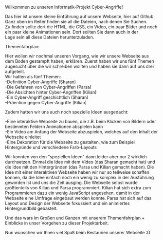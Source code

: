 Willkommen zu unseren Informatik-Projekt Cyber-Angriffe!

Das hier ist unsere kleine Einführung auf unsere Webseite, hier auf Github. Ganz oben im Reiter finden sie all die Dateien, nach denen Sie Suchen.<br>
Zu finden sollte dort die HTML, die CSS, ein Video, ein paar Bilder und noch ein paar kleine Animationen sein. Dort sollten Sie dann auch in der <br>
Lage sein all diese Dateien herunterzuladen.<br>

Themenfahrplan:

Hier wollen wir nochmal unseren Vorgang, wie wir unsere Webseite aus dem Boden gestampft haben, erklären. Zuerst haben wir uns fünf Themen<br>
augesucht über die wir schreiben wollten und haben sie dann auf uns drei aufgeteilt.<br>
Wir hatten als fünf Themen:<br>
-Definition Cyber-Angriffe (Sharan)<br>
-Die Gefahren von Cyber-Angriffen (Parsa)<br>
-Die Absichten hinter Cyber-Angriffen (Kilian)<br>
-Ein Cyber-Angriff geschichtlich (Sharan)<br>
-Präention gegen Cyber-Angriffe (Kilian)<br>

Zudem hatten wir uns auch noch spezielle Ideen ausgedacht:

-Eine interaktive Webseite zu bauen, die z.B. beim Klicken von Bildern oder bestimmten Feldern Animationen abspielen kann<br>
-Ein Video am Anfang der Webseite abzuspielen, welches auf den Inhalt der Webseite einleitet<br>
-Eine Dekoration für die Webseite zu gestalten, wie zum Beispiel Hintergründe und verschiedene Farb-Layouts<br>

Wir konnten von den "speziellen Ideen" dann leider aber nur 2 wirklich durchsetzen. Einmal die Idee mit dem Video (das Sharan gemacht hat) und
die Idee mit den Hintergründen (das Parsa und Kilian gemacht haben). Die Idee mit einer interaktiven Webseite haben wir nur so teilweise
schaffen können, da die Idee einfach noch ein wenig zu komplex in der Ausführung geworden ist und uns die Zeit ausging.
Die Webseite selbst wurde größtenteils von Kilian und Parsa programmiert. Kilian hat sich extra zum Programmieren dazu ein wenig JavaScript
angesehen, damit in der Webseite eine Umfrage eingebaut werden konnte. Parsa hat sich auf das Layout und Design der Webseite fokussiert und ein
animiertes Hintergrundbild gebastelt.

Und das wars im Großen und Ganzen mit unserem Themenfahrplan + Einblicke in unser Vorgehen zu dieser Projektarbeit.


Nun wünschen wir Ihnen viel Spaß beim Bestaunen unserer Webseite :D
